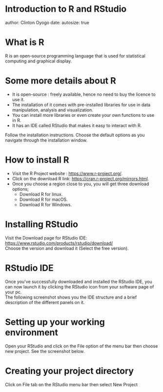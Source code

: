 Introduction to R and RStudio
========================================================
author: Clinton Oyogo
date: 
autosize: true

What is R
========================================================

R is an open-source programming language that is used for statistical computing and graphical display.

Some more details about R
========================================================

  * It is open-source : freely available, hence no need to buy the licence to use it.  
  * The installation of it comes with pre-installed libraries for use in data manipulation, analysis and visualization.  
  * You can install more libraries or even create your own functions to use in R. 
  * It has an IDE called RStudio that makes it easy to interact with R.
  
 Follow the installation instructions. Choose the default options as you navigate through the installation window. 
  
How to install R
========================================================

  * Visit the R Project website : https://www.r-project.org/.  
  * Click on the download R link: https://cran.r-project.org/mirrors.html.  
  * Once you choose a region close to you, you will get three download options; 
      - Download R for linux.
      - Download R for macOS.  
      - Download R for Windows. 


Installing RStudio
========================================================

Visit the Download page for RStudio IDE: https://www.rstudio.com/products/rstudio/download/  
Choose the version and download it (Select the free version).  

RStudio IDE
========================================================

Once you've successfully downloaded and installed the RStudio IDE, you can now launch it by clicking the RStudio icon from your software page of your pc.  
The following screenshot shows you the IDE structure and a brief description of the different panels on it.  


Setting up your working environment 
========================================================

Open your RStudio and click on the File option of the menu bar then choose new project. 
See the screenshot below.   

Creating your project directory 
========================================================

Click on File tab on the RStudio menu bar then select New Project  


